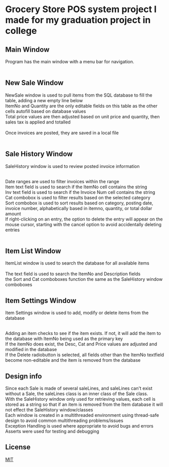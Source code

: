 # Grocery Store POS system project I made for my graduation project in college

## Main Window
Program has the main window with a menu bar for navigation. <br /><br />

## New Sale Window

NewSale window is used to pull items from the SQL database to fill the table, adding a new empty line below <br />
ItemNo and Quantity are the only editable fields on this table as the other cells autofill based on database values<br />
Total price values are then adjusted based on unit price and quantity, then sales tax is applied and totalled <br /> <br />
Once invoices are posted, they are saved in a local file <br /> <br />

## Sale History Window

SaleHistory window is used to review posted invoice information <br /><br />

Date ranges are used to filter invoices within the range <br />
Item text field is used to search if the ItemNo cell contains the string<br />
Inv text field is used to search if the Invoice Num cell contains the string<br />
Cat combobox is used to filter results based on the selected category<br />
Sort combobox is used to sort results based on category, posting date, invoice number, alphabetically based in itemno, quantity, or total dollar amount<br /> 
If right-clicking on an entry, the option to delete the entry will appear on the mouse cursor, starting with the cancel option to avoid accidentally deleting entries<br /> <br />

## Item List Window

ItemList window is used to search the database for all available items <br /> <br />
The text field is used to search the ItemNo and Description fields <br />
the Sort and Cat comboboxes function the same as the SaleHistory window comboboxes

## Item Settings Window

Item Settings window is used to add, modify or delete items from the database <br /><br />

Adding an item checks to see if the item exists. If not, it will add the item to the database with ItemNo being used as the primary key <br />
If the itemNo does exist, the Desc, Cat and Price values are adjusted and modified in the database <br />
If the Delete radiobutton is selected, all fields other than the ItemNo textfield become non-editable and the item is removed from the database<br />

## Design info

Since each Sale is made of several saleLines, and saleLines can't exist without a Sale, the saleLines class is an inner class of the Sale class. <br />
With the SaleHistory window only used for retrieving values, each cell is stored as a string so that if an item is removed from the Item database it will not effect the SaleHistory window/classes <br />
Each window is created in a multithreaded environment using thread-safe design to avoid common multithreading problems/issues <br />
Exception Handling is used where appropriate to avoid bugs and errors<br />
Asserts were used for testing and debugging<br />

## License

[MIT](https://choosealicense.com/licenses/mit/)
